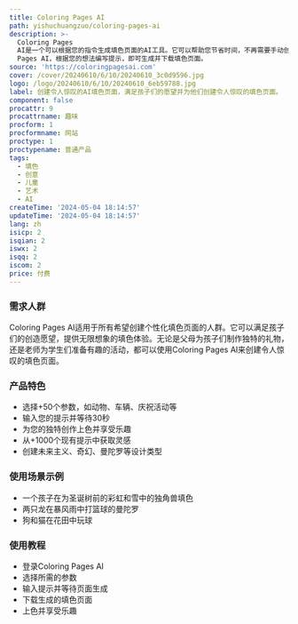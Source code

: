 ```yaml
---
title: Coloring Pages AI
path: yishuchuangzuo/coloring-pages-ai
description: >-
  Coloring Pages
  AI是一个可以根据您的指令生成填色页面的AI工具。它可以帮助您节省时间，不再需要手动创建填色页面或搜索带有水印和低质量图像的页面。您只需要登录并使用Coloring
  Pages AI，根据您的想法编写提示，即可生成并下载填色页面。
source: 'https://coloringpagesai.com'
cover: /cover/20240610/6/10/20240610_3c0d9596.jpg
logo: /logo/20240610/6/10/20240610_6eb59788.jpg
label: 创建令人惊叹的AI填色页面，满足孩子们的愿望并为他们创建令人惊叹的填色页面。
component: false
procattr: 9
procattrname: 趣味
procform: 1
procformname: 网站
proctype: 1
proctypename: 普通产品
tags:
  - 填色
  - 创意
  - 儿童
  - 艺术
  - AI
createTime: '2024-05-04 18:14:57'
updateTime: '2024-05-04 18:14:57'
lang: zh
isicp: 2
isqian: 2
iswx: 2
isqq: 2
iscom: 2
price: 付费
---
```




### 需求人群
Coloring Pages AI适用于所有希望创建个性化填色页面的人群。它可以满足孩子们的创造愿望，提供无限想象的填色体验。无论是父母为孩子们制作独特的礼物，还是老师为学生们准备有趣的活动，都可以使用Coloring Pages AI来创建令人惊叹的填色页面。

### 产品特色
* 选择+50个参数，如动物、车辆、庆祝活动等
* 输入您的提示并等待30秒
* 为您的独特创作上色并享受乐趣
* 从+1000个现有提示中获取灵感
* 创建未来主义、奇幻、曼陀罗等设计类型

### 使用场景示例
* 一个孩子在为圣诞树前的彩虹和雪中的独角兽填色
* 两只龙在暴风雨中打篮球的曼陀罗
* 狗和猫在花田中玩球

### 使用教程
* 登录Coloring Pages AI
* 选择所需的参数
* 输入提示并等待页面生成
* 下载生成的填色页面
* 上色并享受乐趣

  
